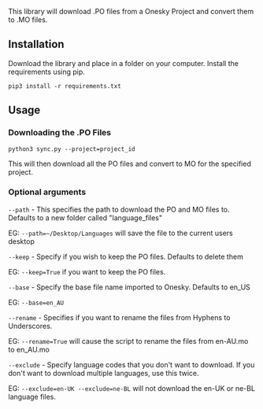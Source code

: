 This library will download .PO files from a Onesky Project and convert them to .MO files.

## Installation

Download the library and place in a folder on your computer. Install the requirements using pip.

```
pip3 install -r requirements.txt
```

## Usage

### Downloading the .PO Files

```
python3 sync.py --project=project_id
```

This will then download all the PO files and convert to MO for the specified project.

### Optional arguments

`--path` - This specifies the path to download the PO and MO files to. Defaults to a new folder called "language_files"

EG: `--path=~/Desktop/Languages` will save the file to the current users desktop


`--keep` - Specify if you wish to keep the PO files. Defaults to delete them

EG: `--keep=True` if you want to keep the PO files.


`--base` - Specify the base file name imported to Onesky. Defaults to en_US

EG: `--base=en_AU`


`--rename` - Specifies if you want to rename the files from Hyphens to Underscores.

EG: `--rename=True` will cause the script to rename the files from en-AU.mo to en_AU.mo


`--exclude` - Specify language codes that you don't want to download. If you don't want to download multiple languages, use this twice.

EG: `--exclude=en-UK --exclude=ne-BL` will not download the en-UK or ne-BL language files.
